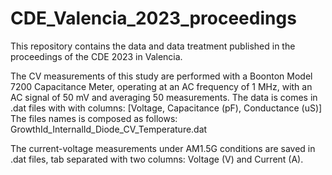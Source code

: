 # CDE_Valencia_2023_proceedings
This repository contains the data and data treatment published in the proceedings of the CDE 2023 in Valencia.

The CV measurements of this study are performed with a Boonton Model 7200 Capacitance Meter, operating at an AC frequency of 1 MHz, with an AC signal of 50 mV and averaging 50 measurements. 
The data is comes in .dat files with with columns: [Voltage, Capacitance (pF), Conductance (uS)]
The files names is composed as follows: GrowthId_InternalId_Diode_CV_Temperature.dat

The current-voltage measurements under AM1.5G conditions are saved in .dat files, tab separated with two columns: Voltage (V) and Current (A).